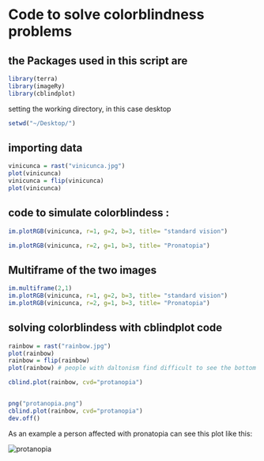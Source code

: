 
# Code to solve colorblindness problems

## the Packages used in this script are

``` r
library(terra)
library(imageRy)
library(cblindplot)
```
setting the working directory, in this case desktop 

``` r
setwd("~/Desktop/")
```
## importing data 

``` r
vinicunca = rast("vinicunca.jpg")
plot(vinicunca)
vinicunca = flip(vinicunca)
plot(vinicunca)
```
## code to simulate colorblindess :

``` r
im.plotRGB(vinicunca, r=1, g=2, b=3, title= "standard vision")

im.plotRGB(vinicunca, r=2, g=1, b=3, title= "Pronatopia")
```

## Multiframe of the two images

```r
im.multiframe(2,1)
im.plotRGB(vinicunca, r=1, g=2, b=3, title= "standard vision")
im.plotRGB(vinicunca, r=2, g=1, b=3, title= "Pronatopia")
```

## solving colorblindess with cblindplot code

```r
rainbow = rast("rainbow.jpg")
plot(rainbow)
rainbow = flip(rainbow)
plot(rainbow) # people with daltonism find difficult to see the bottom image where yrllow and red

cblind.plot(rainbow, cvd="protanopia")


png("protanopia.png")
cblind.plot(rainbow, cvd="protanopia")
dev.off()
```
As an example a person affected with pronatopia can see this plot like this: 

![protanopia](https://github.com/user-attachments/assets/5546822c-b492-44da-9434-b92720961a75)

